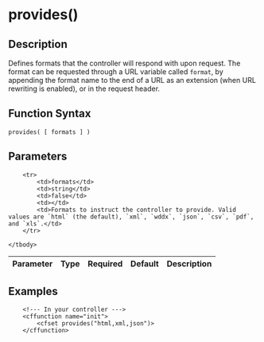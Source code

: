 # provides()

## Description
Defines formats that the controller will respond with upon request. The format can be requested through a URL variable called `format`, by appending the format name to the end of a URL as an extension (when URL rewriting is enabled), or in the request header.

## Function Syntax
	provides( [ formats ] )


## Parameters
<table>
	<thead>
		<tr>
			<th>Parameter</th>
			<th>Type</th>
			<th>Required</th>
			<th>Default</th>
			<th>Description</th>
		</tr>
	</thead>
	<tbody>
		
		<tr>
			<td>formats</td>
			<td>string</td>
			<td>false</td>
			<td></td>
			<td>Formats to instruct the controller to provide. Valid values are `html` (the default), `xml`, `wddx`, `json`, `csv`, `pdf`, and `xls`.</td>
		</tr>
		
	</tbody>
</table>


## Examples
	
		<!--- In your controller --->
		<cffunction name="init">
			<cfset provides("html,xml,json")>
		</cffunction>
